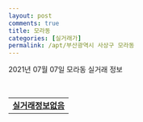 ```yaml
---
layout: post
comments: true
title: 모라동
categories: [실거래가]
permalink: /apt/부산광역시 사상구 모라동
---
```


2021년 07월 07일 모라동 실거래 정보

<script type="text/javascript">
  google.charts.load('current', {'packages':['corechart']});
  google.charts.setOnLoadCallback(drawChart);

  function drawChart() {
    var data = google.visualization.arrayToDataTable([['거래일', '매매', '전월세', '전매'], ['20-07', 33, 16, 0], ['20-08', 41, 22, 0], ['20-09', 35, 20, 0], ['20-10', 80, 18, 0], ['20-11', 161, 33, 0], ['20-12', 79, 25, 1], ['21-01', 44, 45, 4], ['21-02', 57, 23, 3], ['21-03', 72, 28, 9], ['21-04', 68, 48, 1], ['21-05', 67, 130, 0], ['21-06', 24, 73, 0]]);

    var options = {
      title: '최근 유형별 거래량 추이',
      legend: { position: 'bottom' }
    };

    var chart = new google.visualization.LineChart(document.getElementById('columnchart_material'));
    chart.draw(data, (options));
  }
</script>

<div id="columnchart_material" style="width: 95%; margin-left: -35px; display: block"></div>
<br>
<table>
  <tr>
    <td colspan="4" style="font-weight: bold;"><a href="https://search.naver.com/search.naver?query=모라동 실거래정보없음">실거래정보없음</a></td>
  </tr>
    
</table>
    